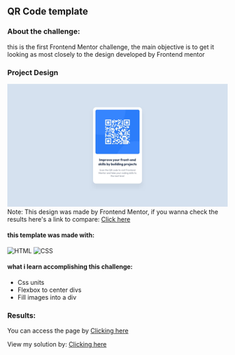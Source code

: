 ## QR Code template

### About the challenge:

this is the first Frontend Mentor challenge, the main objective is to get it looking as most closely to the design developed by Frontend mentor

### Project Design

<img src=design/desktop-design.jpg>
Note: This design was made by Frontend Mentor, if you wanna check the results here's a link to compare: <a href="https://www.frontendmentor.io/solutions/responsive-page-using-flexbox-nkAWxZeNWk">Click here</a>

#### this template was made with:

![HTML](https://img.shields.io/badge/HTML5-E34F26?style=for-the-badge&logo=html5&logoColor=white)
![CSS](https://img.shields.io/badge/CSS3-1572B6?style=for-the-badge&logo=css3&logoColor=white)

#### what i learn accomplishing this challenge:

<ul>
<li>Css units</li>
<li>Flexbox to center divs</li>
<li>Fill images into a div</li>
</ul>

### Results:

You can access the page by <a href="https://romeirojohn.github.io/Front-end/FrontEndMentor/Challenges/qr-code-component-main/">Clicking here</a>

View my solution by: <a href="https://www.frontendmentor.io/solutions/responsive-page-using-flexbox-nkAWxZeNWk">Clicking here</a>

